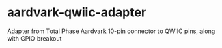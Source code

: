 # aardvark-qwiic-adapter

Adapter from Total Phase Aardvark 10-pin connector to QWIIC pins, along with GPIO breakout
